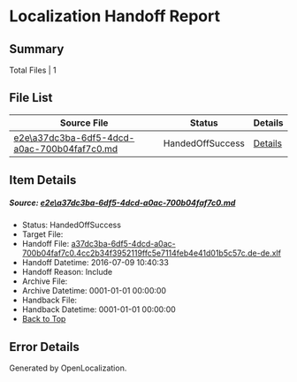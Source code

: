# <a name='report-top'></a> Localization Handoff Report

## Summary
 Total Files | 1

## File List
 Source File | Status | Details 
 ----------- | ------ | ------- 
 [e2e\a37dc3ba-6df5-4dcd-a0ac-700b04faf7c0.md](https://github.com/OpenLocalizationTestOrg/oltest/blob/577d657323a7401794659a170311bf1dd390ecf5/e2e/a37dc3ba-6df5-4dcd-a0ac-700b04faf7c0.md) | HandedOffSuccess | [Details](#ca62dde4c52f6fd8d83a2908c9d3a1a9d548e4f73)

## Item Details
##### <a name='ca62dde4c52f6fd8d83a2908c9d3a1a9d548e4f73'></a> Source: [e2e\a37dc3ba-6df5-4dcd-a0ac-700b04faf7c0.md](https://github.com/OpenLocalizationTestOrg/oltest/blob/577d657323a7401794659a170311bf1dd390ecf5/e2e/a37dc3ba-6df5-4dcd-a0ac-700b04faf7c0.md)
* Status: HandedOffSuccess
* Target File: 
* Handoff File: [a37dc3ba-6df5-4dcd-a0ac-700b04faf7c0.4cc2b34f3952119ffc5e7114feb4e41d01b5c57c.de-de.xlf](https://github.com/OpenLocalizationTestOrg/olhandoff-e2e/blob/da972bb3a0b72f6d5dda9d6bd76c8077637f8d01/ol-handoff/OpenLocalizationTestOrg/oltest-dede-fly/ci/ht/a37dc3ba-6df5-4dcd-a0ac-700b04faf7c0.4cc2b34f3952119ffc5e7114feb4e41d01b5c57c.de-de.xlf)
* Handoff Datetime: 2016-07-09 10:40:33
* Handoff Reason: Include
* Archive File: 
* Archive Datetime: 0001-01-01 00:00:00
* Handback File: 
* Handback Datetime: 0001-01-01 00:00:00
* [Back to Top](#report-top)


## Error Details

Generated by OpenLocalization.
